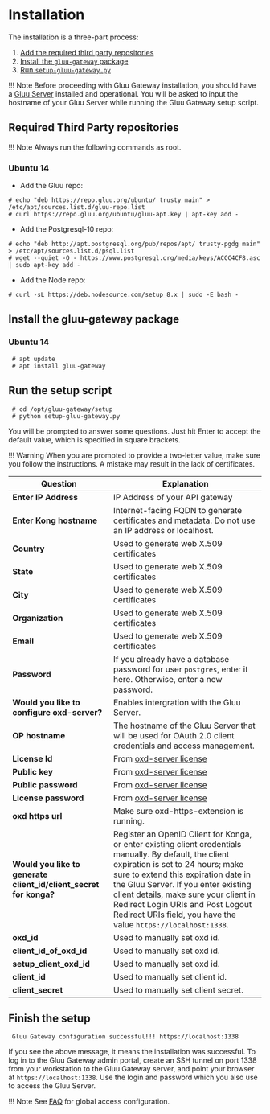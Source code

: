 # Installation

The installation is a three-part process:

1. [Add the required third party repositories](#required-third-party-repositories)
2. [Install the `gluu-gateway` package](#install-the-gluu-gateway-package)
3. [Run `setup-gluu-gateway.py`](#run-the-setup-script)

!!! Note
    Before proceeding with Gluu Gateway installation, you should have a [Gluu Server](https://gluu.org/docs/ce) installed and operational. You will be asked to input the hostname of your Gluu Server while running the Gluu Gateway setup script. 

## Required Third Party repositories

!!! Note 
    Always run the following commands as root.

### Ubuntu 14
* Add the Gluu repo:
```
# echo "deb https://repo.gluu.org/ubuntu/ trusty main" > /etc/apt/sources.list.d/gluu-repo.list
# curl https://repo.gluu.org/ubuntu/gluu-apt.key | apt-key add -
```
* Add the Postgresql-10 repo:
```
# echo "deb http://apt.postgresql.org/pub/repos/apt/ trusty-pgdg main" > /etc/apt/sources.list.d/psql.list
# wget --quiet -O - https://www.postgresql.org/media/keys/ACCC4CF8.asc | sudo apt-key add -
```
* Add the Node repo:
```
# curl -sL https://deb.nodesource.com/setup_8.x | sudo -E bash -
```

<!--- 

### Ubuntu 16
* Add the Gluu repo:
```
# echo "deb https://repo.gluu.org/ubuntu/ xenial-devel main" > /etc/apt/sources.list.d/gluu-repo.list
# curl https://repo.gluu.org/ubuntu/gluu-apt.key | apt-key add -
```
* Add the Postgresql-10 repo:
```
# echo "deb http://apt.postgresql.org/pub/repos/apt/ xenial-pgdg main" > /etc/apt/sources.list.d/psql.list
# wget --quiet -O - https://www.postgresql.org/media/keys/ACCC4CF8.asc | sudo apt-key add -
```
* Add the Node repo:
```
# curl -sL https://deb.nodesource.com/setup_8.x | sudo -E bash -
```

### Debian 8
* Add the Gluu repo:
```
# echo "deb https://repo.gluu.org/debian/ testing main" > /etc/apt/sources.list.d/gluu-repo.list
# curl https://repo.gluu.org/debian/gluu-apt.key | apt-key add -
```
* Add the Postgresql-10 repo:
```
# echo "deb http://apt.postgresql.org/pub/repos/apt/ jessie-pgdg main" > /etc/apt/sources.list.d/psql.list
# wget --quiet -O - https://www.postgresql.org/media/keys/ACCC4CF8.asc | sudo apt-key add -
```
* Add the Node repo:
```
# curl -sL https://deb.nodesource.com/setup_8.x | sudo -E bash -
```

### Debian 9
* Add the Gluu repo:
```
# echo "deb https://repo.gluu.org/debian/ stretch-testing main" > /etc/apt/sources.list.d/gluu-repo.list
# curl https://repo.gluu.org/debian/gluu-apt.key | apt-key add -
```
* Add the Postgresql-10 repo:
```
# echo "deb http://apt.postgresql.org/pub/repos/apt/ stretch-pgdg main" > /etc/apt/sources.list.d/psql.list
# wget --quiet -O - https://www.postgresql.org/media/keys/ACCC4CF8.asc | sudo apt-key add -
```
* Add the Node repo:
```
# curl -sL https://deb.nodesource.com/setup_8.x | sudo -E bash -
```

### CentOS 6
* Add the Gluu repo:
```
# wget https://repo.gluu.org/centos/Gluu-centos-testing.repo -O /etc/yum.repos.d/Gluu.repo
# wget https://repo.gluu.org/centos/RPM-GPG-KEY-GLUU -O /etc/pki/rpm-gpg/RPM-GPG-KEY-GLUU
# rpm --import /etc/pki/rpm-gpg/RPM-GPG-KEY-GLUU
```
* Add the Postgresql-10 repo:
```
# rpm -Uvh https://yum.postgresql.org/10/redhat/rhel-6-x86_64/pgdg-redhat10-10-2.noarch.rpm
```
* Add the Node repo:
```
curl -sL https://rpm.nodesource.com/setup_8.x | sudo -E bash -
```

### CentOS 7
* Add the Gluu repo:
```
# wget https://repo.gluu.org/centos/Gluu-centos-7-testing.repo -O /etc/yum.repos.d/Gluu.repo
# wget https://repo.gluu.org/centos/RPM-GPG-KEY-GLUU -O /etc/pki/rpm-gpg/RPM-GPG-KEY-GLUU
# rpm --import /etc/pki/rpm-gpg/RPM-GPG-KEY-GLUU
```
* Add the Postgresql-10 repo:
```
# rpm -Uvh https://yum.postgresql.org/10/redhat/rhel-7-x86_64/pgdg-centos10-10-2.noarch.rpm
```
* Add the Node repo:
```
curl -sL https://rpm.nodesource.com/setup_8.x | sudo -E bash -
```

### RHEL 6
* Add the Gluu repo:
```
# wget https://repo.gluu.org/rhel/Gluu-rhel-testing.repo -O /etc/yum.repos.d/Gluu.repo
# wget https://repo.gluu.org/rhel/RPM-GPG-KEY-GLUU -O /etc/pki/rpm-gpg/RPM-GPG-KEY-GLUU
# rpm --import /etc/pki/rpm-gpg/RPM-GPG-KEY-GLUU
```
* Add the Postgresql-10 repo:
```
# rpm -Uvh https://yum.postgresql.org/10/redhat/rhel-6-x86_64/pgdg-redhat10-10-2.noarch.rpm
```
* Add the Node repo:
```
curl -sL https://rpm.nodesource.com/setup_8.x | sudo -E bash -
```

### RHEL 7
* Add the Gluu repo:
```
# wget https://repo.gluu.org/rhel/Gluu-rhel-7-testing.repo -O /etc/yum.repos.d/Gluu.repo
# wget https://repo.gluu.org/rhel/RPM-GPG-KEY-GLUU -O /etc/pki/rpm-gpg/RPM-GPG-KEY-GLUU
# rpm --import /etc/pki/rpm-gpg/RPM-GPG-KEY-GLUU
```
* Add the Postgresql-10 repo:
```
# rpm -Uvh https://yum.postgresql.org/10/redhat/rhel-7-x86_64/pgdg-centos10-10-2.noarch.rpm
```
* Add the Node repo:
```
curl -sL https://rpm.nodesource.com/setup_8.x | sudo -E bash -
```

--->

## Install the gluu-gateway package

### Ubuntu 14

```
 # apt update
 # apt install gluu-gateway
```

<!----
### Ubuntu 14, Ubuntu 16, Debian 8, Debian 9
```
 # apt update
 # apt install gluu-gateway
```

### CentOS 6, Centos 7, RHEL 6, RHEL 7
```
 # yum clean all
 # yum install gluu-gateway
```
--->

## Run the setup script

```
 # cd /opt/gluu-gateway/setup
 # python setup-gluu-gateway.py
```

You will be prompted to answer some questions. Just hit Enter to accept the
default value, which is specified in square brackets.

!!! Warning 
    When you are prompted to provide a two-letter value, make sure you follow the instructions. A mistake may result in the lack of certificates.

| **Question** | **Explanation** |
|----------|-------------|
| **Enter IP Address** | IP Address of your API gateway  |
| **Enter Kong hostname** | Internet-facing FQDN to generate certificates and metadata. Do not use an IP address or localhost. |
| **Country** | Used to generate web X.509 certificates |
| **State** | Used to generate web X.509 certificates |
| **City** | Used to generate web X.509 certificates |
| **Organization** | Used to generate web X.509 certificates |
| **Email** | Used to generate web X.509 certificates |
| **Password** | If you already have a database password for user `postgres`, enter it here. Otherwise, enter a new password. |
| **Would you like to configure oxd-server?** | Enables intergration with the Gluu Server. |
| **OP hostname** | The hostname of the Gluu Server that will be used for OAuth 2.0 client credentials and access management. |
| **License Id** | From [oxd-server license](https://oxd.gluu.org/) |
| **Public key** | From [oxd-server license](https://oxd.gluu.org/) |
| **Public password** | From [oxd-server license](https://oxd.gluu.org/) |
| **License password** | From [oxd-server license](https://oxd.gluu.org/) |
| **oxd https url** | Make sure oxd-https-extension is running. |
| **Would you like to generate client_id/client_secret for konga?** | Register an OpenID Client for Konga, or enter existing client credentials manually. By default, the client expiration is set to 24 hours; make sure to extend this expiration date in the Gluu Server. If you enter existing client details, make sure your client in Redirect Login URIs and Post Logout Redirect URIs field, you have the value `https://localhost:1338`. |
| **oxd_id** | Used to manually set oxd id. |
| **client_id_of_oxd_id** | Used to manually set oxd id. |
| **setup_client_oxd_id** | Used to manually set oxd id. |
| **client_id** | Used to manually set client id. |
| **client_secret** | Used to manually set client secret. |

## Finish the setup

```
 Gluu Gateway configuration successful!!! https://localhost:1338
```

If you see the above message, it means the installation was successful. To log in to
the Gluu Gateway admin portal, create an SSH tunnel on port 1338 from your
workstation to the Gluu Gateway server, and point your browser at
`https://localhost:1338`. Use the login and password which you also use to access the Gluu Server.

!!! Note
    See [FAQ](./faq.md#how-can-i-change-the-listening-address-and-port) for global access configuration.
